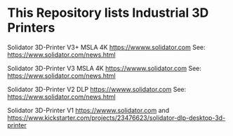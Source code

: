 <h1>This Repository lists Industrial 3D Printers</h1>

Solidator 3D-Printer V3+ MSLA 4K 
https://wwww.solidator.com
See: https://www.solidator.com/news.html

Solidator 3D-Printer V3 MSLA 4K 
https://wwww.solidator.com
See: https://www.solidator.com/news.html

Solidator 3D-Printer V2 DLP
https://wwww.solidator.com
See: https://www.solidator.com/news.html

Solidator 3D-Printer V1
https://wwww.solidator.com and https://www.kickstarter.com/projects/23476623/solidator-dlp-desktop-3d-printer 
